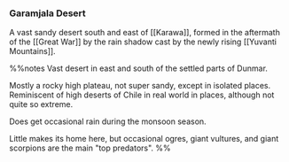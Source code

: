### Garamjala Desert

A vast sandy desert south and east of [[Karawa]], formed in the aftermath of the [[Great War]] by the rain shadow cast by the newly rising [[Yuvanti Mountains]]. 

%%notes
Vast desert in east and south of the settled parts of Dunmar.

Mostly a rocky high plateau, not super sandy, except in isolated places. Reminiscent of high deserts of Chile in real world in places, although not quite so extreme.

Does get occasional rain during the monsoon season.

Little makes its home here, but occasional ogres, giant vultures, and giant scorpions are the main "top predators".
%%